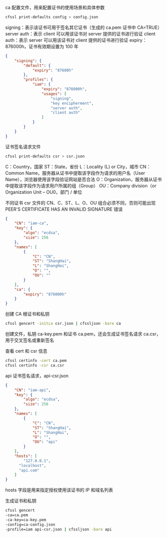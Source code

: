 ca 配置文件，用来配置证书的使用场景和具体参数

```bash
cfssl print-defaults config > config.json
```

signing：表示该证书可用于签名其它证书（生成的 ca.pem 证书中 CA=TRUE）
server auth：表示 client 可以用该证书对 server 提供的证书进行验证
client auth：表示 server 可以用该证书对 client 提供的证书进行验证
expiry：876000h，证书有效期设置为 100 年

```json
{
    "signing": {
        "default": {
            "expiry": "87600h"
        },
        "profiles": {
            "iam": {
                "expiry": "876000h",
                "usages": [
                    "signing",
                    "key encipherment",
                    "server auth",
                  	"client auth"
                ]
            }
        }
    }
}
```

证书签名请求文件

```bash
cfssl print-defaults csr > csr.json
```

C：Country，国家
ST：State，省份
L：Locality (L) or City，城市
CN：Common Name，服务器从证书中提取该字段作为请求的用户名（User Name），浏览器使用该字段验证网站是否合法
O：Organization，服务器从证书中提取该字段作为请求用户所属的组（Group）
OU：Company division（or Organization Unit – OU0，部门 / 单位

不同证书 csr 文件的 CN、C、ST、L、O、OU 组合必须不同，否则可能出现 PEER'S CERTIFICATE HAS AN INVALID SIGNATURE 错误

```json
{
    "CN": "iam-ca",
    "key": {
        "algo": "ecdsa",
        "size": 256	
    },
    "names": [
        {
            "C": "CN",
            "ST": "ShangHai",
            "L": "ShangHai",
          	"O": "",
          	"OU": ""
        }
    ],
  	"ca": {
    	"expiry": "876000h"
    }
}
```

创建 CA 根证书和私钥

```bash
cfssl gencert -initca csr.json | cfssljson -bare ca
```

创建文件，私钥 ca-key.pem 和证书 ca.pem，还会生成证书签名请求 ca.csr，用于交叉签名或重新签名

查看 cert 和 csr 信息
```bash
cfssl certinfo -cert ca.pem
cfssl certinfo -csr ca.csr
```

api 证书签名请求，api-csr.json

```json
{
    "CN": "iam-api",
    "key": {
        "algo": "ecdsa",
        "size": 256	
    },
    "names": [
        {
            "C": "CN",
            "ST": "ShangHai",
            "L": "ShangHai",
          	"O": "",
          	"OU": "api"
        }
    ],
    "hosts": [
    	"127.0.0.1",
      "localhost",
      "api.com"
    ]
}
```

hosts 字段是用来指定授权使用该证书的 IP 和域名列表

生成证书和私钥

```bash
cfssl gencert
-ca=ca.pem
-ca-key=ca-key.pem
-config=ca-config.json
-profile=iam api-csr.json | cfssljson -bare api
```